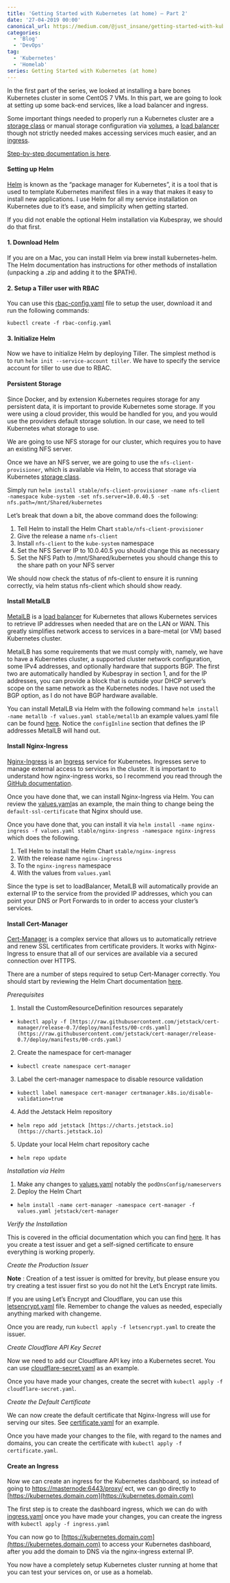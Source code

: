 ```yaml
---
title: 'Getting Started with Kubernetes (at home) — Part 2'
date: '27-04-2019 00:00'
canonical_url: https://medium.com/@just_insane/getting-started-with-kubernetes-at-home-part-2-ce59289ca8ff
categories:
  - 'Blog'
  - 'DevOps'
tag:
  - 'Kubernetes'
  - 'Homelab'
series: Getting Started with Kubernetes (at home)
---
```


In the first part of the series, we looked at installing a bare bones Kubernetes cluster in some CentOS 7 VMs. In this part, we are going to look at setting up some back-end services, like a load balancer and ingress.

Some important things needed to properly run a Kubernetes cluster are a [storage class](https://kubernetes.io/docs/concepts/storage/storage-classes/) or manual storage configuration via [volumes](https://kubernetes.io/docs/concepts/storage/volumes/), a [load balancer](https://kubernetes.io/docs/concepts/services-networking/service/#loadbalancer) though not strictly needed makes accessing services much easier, and an [ingress](https://kubernetes.io/docs/concepts/services-networking/ingress/).

[Step-by-step documentation is here](https://gitlab.com/just.insane/kubernetes/blob/master/docs/configuration/configuration.md).

#### Setting up Helm

[Helm](https://helm.sh) is known as the “package manager for Kubernetes”, it is a tool that is used to template Kubernetes manifest files in a way that makes it easy to install new applications. I use Helm for all my service installation on Kubernetes due to it’s ease, and simplicity when getting started.

If you did not enable the optional Helm installation via Kubespray, we should do that first.

#### 1. Download Helm

If you are on a Mac, you can install Helm via brew install kubernetes-helm. The Helm documentation has instructions for other methods of installation (unpacking a .zip and adding it to the $PATH).

#### 2. Setup a Tiller user with RBAC

You can use this [rbac-config.yaml](https://gitlab.com/just.insane/kubernetes/blob/master/src/configuration/rbac-config.yaml) file to setup the user, download it and run the following commands:

`kubectl create -f rbac-config.yaml`

#### 3. Initialize Helm

Now we have to initialize Helm by deploying Tiller. The simplest method is to run `helm init --service-account tiller`. We have to specify the service account for tiller to use due to RBAC.

#### Persistent Storage

Since Docker, and by extension Kubernetes requires storage for any persistent data, it is important to provide Kubernetes some storage. If you were using a cloud provider, this would be handled for you, and you would use the providers default storage solution. In our case, we need to tell Kubernetes what storage to use.

We are going to use NFS storage for our cluster, which requires you to have an existing NFS server.

Once we have an NFS server, we are going to use the `nfs-client-provisioner`, which is available via Helm, to access that storage via Kubernetes [storage class](https://kubernetes.io/docs/concepts/storage/storage-classes/).

Simply run `helm install stable/nfs-client-provisioner -name nfs-client -namespace kube-system -set nfs.server=10.0.40.5 -set nfs.path=/mnt/Shared/kubernetes`

Let’s break that down a bit, the above command does the following:

1. Tell Helm to install the Helm Chart `stable/nfs-client-provisioner`
2. Give the release a name `nfs-client`
3. Install `nfs-client` to the `kube-system` namespace
4. Set the NFS Server IP to 10.0.40.5 you should change this as necessary
5. Set the NFS Path to /mnt/Shared/kubernetes you should change this to the share path on your NFS server

We should now check the status of nfs-client to ensure it is running correctly, via helm status nfs-client which should show ready.

#### Install MetalLB

[MetalLB](https://metallb.universe.tf/) is a [load balancer](https://kubernetes.io/docs/concepts/services-networking/service/#loadbalancer) for Kubernetes that allows Kubernetes services to retrieve IP addresses when needed that are on the LAN or WAN. This greatly simplifies network access to services in a bare-metal (or VM) based Kubernetes cluster.

MetalLB has some requirements that we must comply with, namely, we have to have a Kubernetes cluster, a supported cluster network configuration, some IPv4 addresses, and optionally hardware that supports BGP. The first two are automatically handled by Kubespray in section 1, and for the IP addresses, you can provide a block that is outside your DHCP server’s scope on the same network as the Kubernetes nodes. I have not used the BGP option, as I do not have BGP hardware available.

You can install MetalLB via Helm with the following command `helm install -name metallb -f values.yaml stable/metallb` an example values.yaml file can be found [here](https://gitlab.com/just.insane/kubernetes/blob/master/src/configuration/metallb/values.yaml). Notice the `configInline` section that defines the IP addresses MetalLB will hand out.

#### Install Nginx-Ingress

[Nginx-Ingress](https://github.com/kubernetes/ingress-nginx) is an [Ingress](https://kubernetes.io/docs/concepts/services-networking/ingress/) service for Kubernetes. Ingresses serve to manage external access to services in the cluster. It is important to understand how nginx-ingress works, so I recommend you read through the [GitHub documentation](https://github.com/helm/charts/tree/master/stable/nginx-ingress).

Once you have done that, we can install Nginx-Ingress via Helm. You can review the [values.yaml](https://gitlab.com/just.insane/kubernetes/blob/master/src/configuration/nginx-ingress/values.yaml)as an example, the main thing to change being the `default-ssl-certificate` that Nginx should use.

Once you have done that, you can install it via `helm install -name nginx-ingress -f values.yaml stable/nginx-ingress -namespace nginx-ingress` which does the following.

1. Tell Helm to install the Helm Chart `stable/nginx-ingress`
2. With the release name `nginx-ingress`
3. To the `nginx-ingress` namespace
4. With the values from `values.yaml`

Since the type is set to loadBalancer, MetalLB will automatically provide an external IP to the service from the provided IP addresses, which you can point your DNS or Port Forwards to in order to access your cluster’s services.

#### Install Cert-Manager

[Cert-Manager](https://docs.cert-manager.io/en/latest/) is a complex service that allows us to automatically retrieve and renew SSL certificates from certificate providers. It works with Nginx-Ingress to ensure that all of our services are available via a secured connection over HTTPS.

There are a number of steps required to setup Cert-Manager correctly. You should start by reviewing the Helm Chart documentation [here](https://github.com/jetstack/cert-manager/tree/master/deploy/charts/cert-manager).

_Prerequisites_

1. Install the CustomResourceDefinition resources separately

- `kubectl apply -f [https://raw.githubusercontent.com/jetstack/cert-manager/release-0.7/deploy/manifests/00-crds.yaml](https://raw.githubusercontent.com/jetstack/cert-manager/release-0.7/deploy/manifests/00-crds.yaml)`

2. Create the namespace for cert-manager

- `kubectl create namespace cert-manager`

3. Label the cert-manager namespace to disable resource validation

- `kubectl label namespace cert-manager certmanager.k8s.io/disable-validation=true`

4. Add the Jetstack Helm repository

- `helm repo add jetstack [https://charts.jetstack.io](https://charts.jetstack.io)`

5. Update your local Helm chart repository cache

- `helm repo update`

_Installation via Helm_

1. Make any changes to [values.yaml](https://gitlab.com/just.insane/kubernetes/blob/master/src/configuration/cert-manager/values.yaml) notably the `podDnsConfig/nameservers`
2. Deploy the Helm Chart

- `helm install -name cert-manager -namespace cert-manager -f values.yaml jetstack/cert-manager`

_Verify the Installation_

This is covered in the official documentation which you can find [here](https://docs.cert-manager.io/en/latest/getting-started/install.html#verifying-the-installation). It has you create a test issuer and get a self-signed certificate to ensure everything is working properly.

_Create the Production Issuer_

**Note** : Creation of a test issuer is omitted for brevity, but please ensure you try creating a test issuer first so you do not hit the Let’s Encrypt rate limits.

If you are using Let’s Encrypt and Cloudflare, you can use this [letsencrypt.yaml](https://gitlab.com/just.insane/kubernetes/blob/master/src/configuration/cert-manager/letsencrypt.yaml) file. Remember to change the values as needed, especially anything marked with changeme.

Once you are ready, run `kubectl apply -f letsencrypt.yaml` to create the issuer.

_Create Cloudflare API Key Secret_

Now we need to add our Cloudflare API key into a Kubernetes secret. You can use [cloudflare-secret.yaml](https://gitlab.com/just.insane/kubernetes/blob/master/src/configuration/cert-manager/cloudflare-secret.yaml) as an example.

Once you have made your changes, create the secret with `kubectl apply -f cloudflare-secret.yaml`.

_Create the Default Certificate_

We can now create the default certificate that Nginx-Ingress will use for serving our sites. See [certificate.yaml](https://gitlab.com/just.insane/kubernetes/blob/master/src/configuration/cert-manager/certificate.yaml) for an example.

Once you have made your changes to the file, with regard to the names and domains, you can create the certificate with `kubectl apply -f certificate.yaml`.

#### Create an Ingress

Now we can create an ingress for the Kubernetes dashboard, so instead of going to [https://masternode:6443/proxy/](https://masternode:6443/proxy/) ect, we can go directly to [https://kubernetes.domain.com](https://kubernetes.domain.com)

The first step is to create the dashboard ingress, which we can do with [ingress.yaml](https://gitlab.com/just.insane/kubernetes/blob/master/src/configuration/dashboard/ingress.yaml) once you have made your changes, you can create the ingress with `kubectl apply -f ingress.yaml`

You can now go to [https://kubernetes.domain.com](https://kubernetes.domain.com) to access your Kubernetes dashboard, after you add the domain to DNS via the nginx-ingress external IP.

You now have a completely setup Kubernetes cluster running at home that you can test your services on, or use as a homelab.